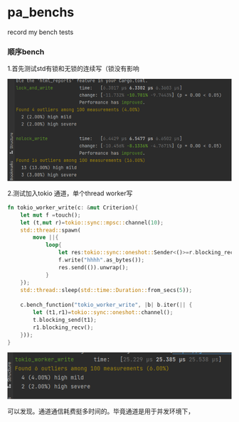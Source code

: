 # pa_benchs
record my bench tests

### 顺序bench

1.首先测试std有锁和无锁的连续写（锁没有影响

![](./rc/std_write.png)

2.测试加入tokio 通道，单个thread worker写

```rust
fn tokio_worker_write(c: &mut Criterion){
    let mut f =touch();
    let (t,mut r)=tokio::sync::mpsc::channel(10);
    std::thread::spawn(
        move ||{
            loop{
                let res:tokio::sync::oneshot::Sender<()>=r.blocking_recv().unwrap();
                f.write("hhhh".as_bytes());
                res.send(()).unwrap();
            }
    });
    std::thread::sleep(std::time::Duration::from_secs(5));

    c.bench_function("tokio_worker_write", |b| b.iter(|| {
        let (t1,r1)=tokio::sync::oneshot::channel();
        t.blocking_send(t1);
        r1.blocking_recv();
    }));
}
```

![](./rc/wait_worker.png)

可以发现。通道通信耗费挺多时间的。毕竟通道是用于并发环境下，
